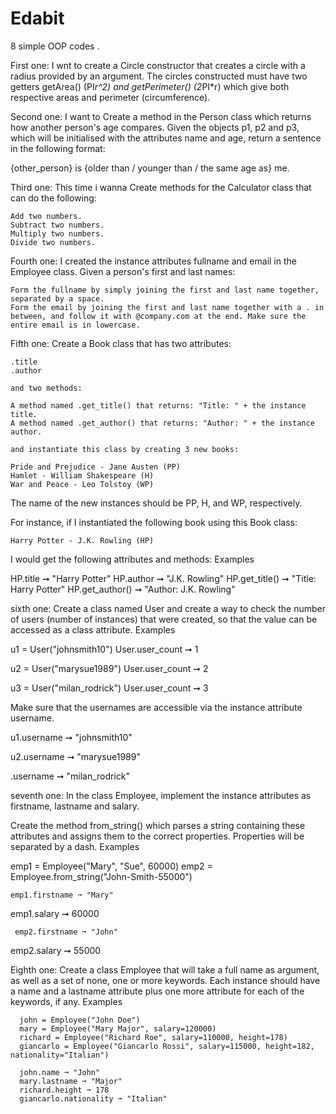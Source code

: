 # Edabit
8 simple OOP codes .

First one:
 I wnt to create a Circle constructor that creates a circle with a radius provided by an argument. The circles constructed must have two getters getArea() (PI*r^2) and getPerimeter() (2*PI*r) which give both 
  respective areas and perimeter (circumference).


Second one:
  I want to Create a method in the Person class which returns how another person's age compares. Given the objects p1, p2 and p3, which will be initialised with the attributes name and age, return a sentence in 
  the 
 following format:

  {other_person} is {older than / younger than / the same age as} me.  

Third one:
  This time i wanna Create methods for the Calculator class that can do the following:

    Add two numbers.
    Subtract two numbers.
    Multiply two numbers.
    Divide two numbers.

Fourth one:
    I created the instance attributes fullname and email in the Employee class. Given a person's first and last names:

    Form the fullname by simply joining the first and last name together, separated by a space.
    Form the email by joining the first and last name together with a . in between, and follow it with @company.com at the end. Make sure the entire email is in lowercase.

Fifth one:
     Create a Book class that has two attributes:

    .title
    .author

    and two methods:

    A method named .get_title() that returns: "Title: " + the instance title.
    A method named .get_author() that returns: "Author: " + the instance author.

    and instantiate this class by creating 3 new books:

    Pride and Prejudice - Jane Austen (PP)
    Hamlet - William Shakespeare (H)
    War and Peace - Leo Tolstoy (WP)

   The name of the new instances should be PP, H, and WP, respectively.

  For instance, if I instantiated the following book using this Book class:

    Harry Potter - J.K. Rowling (HP)

  I would get the following attributes and methods:
  Examples

  HP.title ➞ "Harry Potter"
  HP.author ➞ "J.K. Rowling"
  HP.get_title() ➞ "Title: Harry Potter"
  HP.get_author() ➞ "Author: J.K. Rowling"



sixth one:
  Create a class named User and create a way to check the number of users (number of instances) that were created, so that the value can be accessed as a class attribute.
 Examples

 u1 = User("johnsmith10")
 User.user_count ➞ 1

 u2 = User("marysue1989")
 User.user_count ➞ 2

  u3 = User("milan_rodrick")
  User.user_count ➞ 3

Make sure that the usernames are accessible via the instance attribute username.

  u1.username ➞ "johnsmith10"

  u2.username ➞ "marysue1989"

  .username ➞ "milan_rodrick"
  

seventh one:
   In the class Employee, implement the instance attributes as firstname, lastname and salary.

   Create the method from_string() which parses a string containing these attributes and assigns them to the correct properties. Properties will be separated by a dash.
   Examples

   emp1 = Employee("Mary", "Sue", 60000)
   emp2 = Employee.from_string("John-Smith-55000")

    emp1.firstname ➞ "Mary"

   emp1.salary ➞ 60000

     emp2.firstname ➞ "John"

   emp2.salary ➞ 55000

  
  Eighth one:
     Create a class Employee that will take a full name as argument, as well as a set of none, one or more keywords. Each instance should have a name and a lastname attribute plus one more attribute for each of 
      the keywords, if any.
      Examples

      john = Employee("John Doe")
      mary = Employee("Mary Major", salary=120000)
      richard = Employee("Richard Roe", salary=110000, height=178)
      giancarlo = Employee("Giancarlo Rossi", salary=115000, height=182, nationality="Italian")

      john.name ➞ "John"
      mary.lastname ➞ "Major"
      richard.height ➞ 178
      giancarlo.nationality ➞ "Italian"
